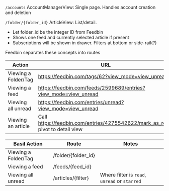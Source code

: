`/accounts`
AccountManagerView: Single page. Handles account creation and deletion

`/folder/{folder_id}`
ArticleView: List/detail.

- Let folder_id be the integer ID from Feedbin
- Shows one feed and currently selected article if present
- Subscriptions will be shown in drawer. Filters at bottom or side-rail(?)

Feedbin separates these concepts into routes

| Action               | URL                                                                            |
|----------------------|--------------------------------------------------------------------------------|
| Viewing a Folder/Tag | <https://feedbin.com/tags/62?view_mode=view_unread>                            |
| Viewing a feed       | <https://feedbin.com/feeds/2599689/entries?view_mode=view_unread>              |
| Viewing all unread   | <https://feedbin.com/entries/unread?view_mode=view_unread>                     |
| Viewing an article   | Call https://feedbin.com/entries/4275542622/mark_as_read, pivot to detail view |

| Basil Action         | Route               | Notes                                         |
| -------------------- | ------------------- | --------------------------------------------- |
| Viewing a Folder/Tag | /folder/{folder_id} |                                               |
| Viewing a feed       | /feeds/{feed_id}    |                                               |
| Viewing all unread   | /articles/{filter}  | Where filter is `read`, `unread` or `starred` |
